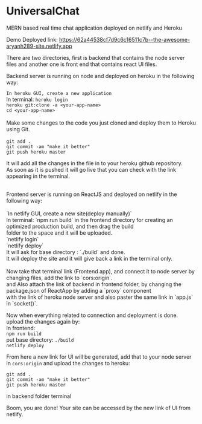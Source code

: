 # UniversalChat
MERN based real time chat application deployed on netlify and Heroku

Demo Deployed link: https://62a44538cf7d9c6c16511c7b--the-awesome-aryanh289-site.netlify.app

There are two directories, first is backend that contains the node server files and another one is front end
that contains react UI files.

Backend server is running on node and deployed on heroku in the following way:

`In heroku GUI, create a new application`  <br>
In terminal: `heroku login` <br>
`heroku git:clone -a <your-app-name>` <br>
`cd <your-app-name>` <br>
<br>
Make some changes to the code you just cloned and deploy them to Heroku using Git.<br>
<br>
`git add .` <br>
`git commit -am "make it better"` <br>
`git push heroku master` <br>

It will add all the changes in the file in to your heroku github repository. <br>
As soon as it is pushed it will go live that you can check with the link appearing in the terminal.<br>

<br>
Frontend server is running on ReactJS and deployed on netlify in the following way:<br>
<br>
`In netlify GUI, create a new site(deploy manually)` <br>
In terminal: `npm run build` in the frontend directory for creating an optimized production build, and then drag the build<br> 
folder to the space and it will be uploaded.<br>
`netlify login` <br>
`netlify deploy` <br>
It will ask for base directory : `./build` and done.<br>
It will deploy the site and it will give back a link in the terminal only.<br>
<br>
Now take that terminal link (Frontend app), and connect it to node server by changing files, add the link to `cors:origin`.<br>
and Also attach the link of backend in frontend folder, by changing the package.json of ReactApp by adding a `proxy` component<br>
with the link of heroku node server and also paster the same link in `app.js` in `socket()`.<br>

Now when everything related to connection and deployment is done. upload the changes again by:<br>
In frontend: <br>
`npm run build` <br>
put base directory: `./build` <br>
`netlify deploy` <br>

From here a new link for UI will be generated, add that to your node server in `cors:origin` and upload the changes to heroku:<br>

`git add .` <br>
`git commit -am "make it better"` <br>
`git push heroku master`<br>

in backend folder terminal<br>

Boom, you are done! Your site can be accessed by the new link of UI from netlify.<br>

